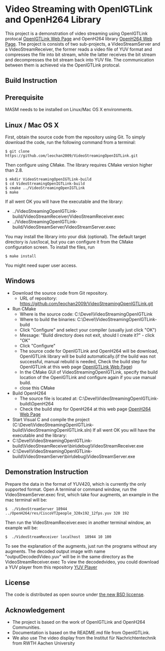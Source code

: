 Video Streaming with OpenIGTLink and OpenH264 Library
=======================

This project is a demonstration of video streaming using OpenIGTLink protocal [OpenIGTLink Web Page](http://openigtlink.org/) and OpenH264 library [OpenH264 Web Page](http://www.openh264.org/). 
The project is consists of two sub-projects, a VideoStreamServer and a VideoStreamReceiver, the former reads a video file of YUV format and compresses the file into bit stream, while the latter receives the bit stream and decompresses the bit stream back into YUV file. The communication between them is achieved via the OpenIGTLink protocal.

Build Instruction
-----------------

## Prerequisite
MASM needs to be installed on Linux/Mac OS X environments.

## Linux / Mac OS X
First, obtain the source code from the repository using Git. To simply download the code, run the following command from a terminal:

    $ git clone https://github.com/leochan2009/VideoStreamingOpenIGTLink.git

Then configure using CMake. The library requires CMake version higher than 2.8.

    $ mkdir VideoStreamingOpenIGTLink-build
    $ cd VideoStreamingOpenIGTLink-build
    $ cmake ../VideoStreamingOpenIGTLink
    $ make

If all went OK you will have the executable and the library:
* ../VideoStreamingOpenIGTLink-build/VideoStreamReceiver/VideoStreamReceiver.exec
* ../VideoStreamingOpenIGTLink-build/VideoStreamServer/VideoStreamServer.exec

You may install the library into your disk (optional). The default target directory is /usr/local, but you can configure it from the CMake configuration screen. To install the files, run

    $ make install

You might need super user access.

## Windows
* Download the source code from Git repository.
  * URL of repository: https://github.com/leochan2009/VideoStreamingOpenIGTLink.git
* Run CMake
  * Where is the source code: C:\Devel\VideoStreamingOpenIGTLink
  * Where to build the binaries: C:\Devel\VideoStreamingOpenIGTLink-build
  * Click "Configure" and select your compiler (usually just click "OK")
  * Message: "Build directory does not exit, should I create it?" - click "OK"
  * Click "Configure"
  * The source code for OpenIGTLink and OpenH264 will be download, OpenIGTLink library will be build automatically.(if the build was not successful, manual rebuild is needed, Check the build step for OpenIGTLink at this web page [OpenIGTLink Web Page](http://openigtlink.org/))
  * In the CMake GUI of VideoStreamingOpenIGTLink, specify the build location of the OpenIGTLink and configure again if you use manual build.
  * close this CMake
* Build OpenH264 
  * The source file is located at: C:\Devel\VideoStreamingOpenIGTLink-build\OpenH264
  * Check the build step for OpenH264 at this web page [OpenH264 Web Page](http://www.openh264.org/)  
* Start Visual C and compile the project (C:\Devel\VideoStreamingOpenIGTLink-build\VideoStreamingOpenIGTLink.sln)
If all went OK you will have the executable and the library:
* C:\Devel\VideoStreamingOpenIGTLink-build\VideoStreamReceiver\bin\debug\VideoStreamReceiver.exe
* C:\Devel\VideoStreamingOpenIGTLink-build\VideoStreamServer\bin\debug\VideoStreamServer.exe

Demonstration Instruction
-------------------------
 Prepare the data in the format of YUV420, which is currently the only supported format.
 Open A terminal or command window, run the VideoStreamServer.exec first, which take four augments, an example in the mac terminal will be:

    $  ./VideoStreamServer 18944 ../OpenH264/res/CiscoVT2people_320x192_12fps.yuv 320 192
  
 Then run the VideoStreamReceiver.exec in another terminal window, an example will be:

    $  ./VideoStreamReceiver localhost  18944 10 100

To see the explanation of the augments, just run the programs without any augments.
The decoded output image with name "outputDecodedVideo.yuv" will be in the same directory as the VideoStreamReceiver.exec
To view the decodedvideo, you could download a YUV player from this repository [YUV Player](https://github.com/IENT/YUView.git)

License
-------
The code is distributed as open source under [the new BSD liccense](http://www.opensource.org/licenses/bsd-license.php).

Acknowledgement
-------
* The project is based on the work of OpenIGTLink and OpenH264 Communities.
* Documentation is based on the README.md file from OpenIGTLink.
* We also use The video display from the Institut für Nachrichtentechnik from RWTH Aachen University

